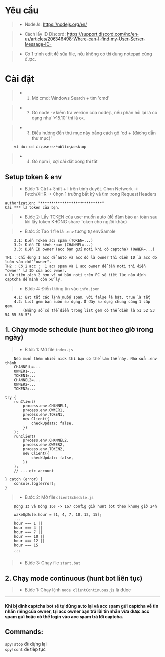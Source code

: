 # Yêu cầu

> - NodeJs: https://nodejs.org/en/

> - Cách lấy ID Discord: https://support.discord.com/hc/en-us/articles/206346498-Where-can-I-find-my-User-Server-Message-ID-

> - Có 1 trình edit để sửa file, nếu không có thì dùng notepad cũng được.

# Cài đặt

> - 1. Mở cmd: Windows Search + tìm 'cmd'

> - 2. Gõ node -v kiểm tra version của nodejs, nếu phản hồi lại là có dạng như 'v15.10' thì là ok.

> - 3. Điều hướng đến thư mục này bằng cách gõ 'cd + {đường dẫn thư mục}'

        Ví dụ: cd C:\Users\Public\Desktop


> - 4. Gõ npm i, đợi cài đặt xong thì tắt

## Setup token & env

> - Bước 1: Ctrl + Shift + I trên trình duyệt. Chọn Network -> Fetch/XHR -> Chọn 1 trường bất kỳ và tìm trong Request Headers

    authorization: "****************************"
    Cái *** là token của bạn.

> - Bước 2: Lấy TOKEN của user muốn auto (để đảm bảo an toàn sau khi lấy token KHÔNG share Token cho người khác)

> - Bước 3: Tạo 1 file là `.env` tương tự envSample

        3.1: Điền Token acc spam (TOKEN=...)
        3.2: Điền ID kênh spam (CHANNEL=...)
        3.3: Điền ID owner (acc bạn gửi noti khi có captcha) (OWNER=...)
        
    TH1 : Chỉ dùng 1 acc để auto và acc đó là owner thì điền ID là acc đó luôn vào chỗ "owner".
    TH2 : Có 2 acc :  1 acc spam và 1 acc owner để bắn noti thì điền "owner" là ID của acc owner.
    > Ưu tiên cách 2 hơn vì nó bắn noti trên PC sẽ biết lúc nào dính captcha để mình còn xử lý.

> - Bước 4: Điền thông tin vào `info.json`

        4.1: Bật tắt các lệnh muốn spam, với false là bật, true là tắt
        4.2: List gem bạn muốn sử dụng. Ở đây sử dụng chung cùng 1 cấp gem.
            (Những số có thể điền trong list gem có thể điền là 51 52 53 54 55 56 57)

## 1. Chạy mode schedule (hunt bot theo giờ trong ngày)

> - Bước 1: Mở file `index.js`

        Nếu muốn thêm nhiều nick thì bạn có thể làm thế này. Nhớ sửa .env thành
        CHANNE1L=...
        OWNER1=...
        TOKEN1=...
        CHANNEL2=...
        OWNER2=...
        TOKEN2=...

```
try {
    runClient(
        process.env.CHANNEL1,
        process.env.OWNER1,
        process.env.TOKEN1,
        new Client({
            checkUpdate: false,
        })
    );
    runClient(
        process.env.CHANNEL2,
        process.env.OWNER2,
        process.env.TOKEN2,
        new Client({
            checkUpdate: false,
        })
    );
    // ... etc account

} catch (error) {
    console.log(error);
}
```

> - Bước 2: Mở file `clientSchedule.js`

        Dòng 12 và Dòng 160 -> 167 config giờ hunt bot theo khung giờ 24h
        ```
        wakeUpRule.hour = [1, 4, 7, 10, 12, 15];
        ...
        hour === 1 ||
        hour === 4 ||
        hour === 7 ||
        hour === 10 ||
        hour === 12 ||
        hour === 15
        ...
        ```

> - Bước 3: Chạy file `start.bat`

## 2. Chạy mode continuous (hunt bot liên tục)

> - Bước 1: Chạy lệnh `node clientContinuous.js` là được

------------------------------------------------------------------------------

#### Khi bị dính captcha bot sẽ tự dừng auto lại và acc spam gửi captcha về tin nhắn riêng của owner, tại acc owner bạn trả lời tin nhắn vừa được acc spam gửi hoặc có thể login vào acc spam trả lời captcha.

## Commands:

`spy!stop` để dừng lại <br>
`spy!cont` để tiếp tục
